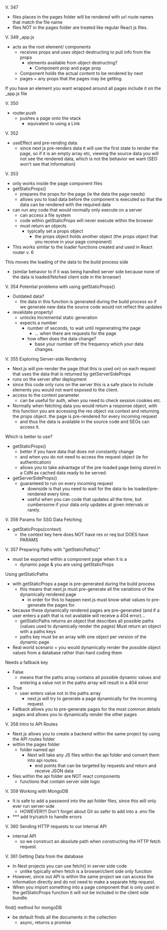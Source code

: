V. 347 
- files places in the pages folder will be rendered with url route names that match the file name 
- files NOT in the pages folder are treated like regular React js files. 

V. 349 
_app.js
- acts as the root element/ components 
  - receives props and uses object destructing to pull info from the props
    - elements available from object destructing? 
      - Component prop and page prop
  - Component holds the actual content to be rendered by next 
  - pages = any props that the pages may be getting. 

If you have an element you want wrapped around all pages include it on the _app.js file 

V. 350 
- router.push 
  - pushes a page onto the stack 
    - equivalent to using a Link 

V. 352
- useEffect and pre-rending data. 
  - since next js pre-renders data it will use the first state to render the page, so if it is an empty array etc, viewing the source data you will not see the rendered data, which is not the behavior we want (SEO won't see that information)

V. 353
- only works inside the page component files 
- getStaticProps()
  - prepares the props for the page (ie the data the page needs)
  - allows you to load data before the component is executed so that the data can be rendered with the required data
- can run any code that would normally only execute on a server
  - can access a file system
  - code within getStaticProps will never execute within the browser 
  - must return an objects 
    - typically set a props object
      - the props object holds another object (the props object that you receive in your page component)
- This works similar to the loader functions created and used in React router v. 6

This moves the loading of the data to the build process side 
- (similar behavior to if it was being handled server side because none of the data is loaded/fetched client side in the browser)

V. 354 
Potential problems with using getStaticProps()
- Outdated data? 
  - the data in this function is generated during the build process so if we generate new data the source code would not reflect the updates 
- revalidate property! 
  - unlocks Incremental static generation 
  - expects a number 
    - number of seconds, to wait until regenerating the page
      - ... when there are requests for the page
    - how often does the data change? 
      - base your number off the frequency which your data changes. 

V. 355 Exploring Server-side Rendering 
- Next.js will pre-render the page (that this is used on) on each request that uses the data that is returned by getServerSideProps
- runs on the server after deployment
- since this code only runs on the server this is a safe place to include elements you would not want exposed to the client. 
- access to the context parameter 
  - can be useful for auth, when you need to check session cookies etc. 
- Normally when fetching data you would return a response object, with this function you are accessing the res object via context and returning the props object.
the page is pre-rendered for every incoming request 
  - and thus the data is available in the source code and SEOs can access it. 

Which is better to use? 
- getStaticProps()
  - better if you have data that does not constantly change
  - and when you do not need to access the request object (ie for authentication)
  - allows you to take advantage of the pre-loaded page being stored in a CdN as cached data ready to be served. 
- getServerSideProps()
  - guaranteed to run on every incoming request
    - downside is that you need to wait for the data to be loaded/pre-rendered every time. 
    - useful when you can code that updates all the time, but cumbersome if your data only updates at given intervals or rarely. 

V. 356 Params for SSG Data Fetching 
- getStaticProps(context)
  - the context key here does NOT have res or req but DOES have PARAMS

V. 357 Preparing Paths with "getStaticPaths()" 
- must be exported within a component page when it is a 
  - dynamic page & you are using getStaticProps 

Using getStaticPaths 
- with getStaticProps a page is pre-generated during the build process
  - this means that next.js must pre-generate all the variations of the dynamically rendered page 
    - in order for this to happen next.js must know what values to pre-generate the pages for. 
- because these dynamically rendered pages are pre-generated (and if a user enters a path that is not available will receive a 404 error)...
  - getStaticPaths returns an object that describes all possible paths (values used to dynamically render the pages)
Must return an object with a paths keys
  - paths key must be an array with one object per version of the dynamic page
- Real world scenario = you would dynamically render the possible object values from a database rather than hard coding them 

Needs a fallback key 
- False 
  - means that the paths array contains all possible dynamic values and entering a value not in the paths array will result in a 404 error
- True 
  - user enters value not in the paths array
    - next.js will try to generate a page dynamically for the incoming request. 
- Fallback allows you to pre-generate pages for the most common details pages and allows you to dynamically render the other pages 

V. 358 Intro to API Routes 
- Next.js allows you to create a backend within the same project by using the API routes folder 
- within the pages folder 
  - folder named api 
    - Next will take any JS files within the api folder and convert them into api routes. 
      - end points that can be targeted by requests and return and receive JSON data
- files within the api folder are NOT react components 
  - functions that contain server side logic 

V. 359 Working with MongoDB
- It is safe to add a password into the api folder files, since this will only ever run server-side 
  - HOWEVER!!!! Don't forget about Git so safer to add into a .env file 
- *** add try/catch to handle errors 

V. 360 Sending HTTP requests to our internal API 
- internal API 
  - so we construct an absolute path when constructing the HTTP fetch request. 

V. 361 Getting Data from the database
- In Nest projects you can use fetch() in server side code 
  - unlike typically when fetch is a browser/client side only function
- However, since out API is within the same project we can access the information directly and do not need to make a separate http request. 
- When you import something into a page component that is only used in the getStaticProps function it will not be included in the client side bundle.

find() method for mongoDB 
- be default finds all the documents in the collection 
  - async, returns a promise 

